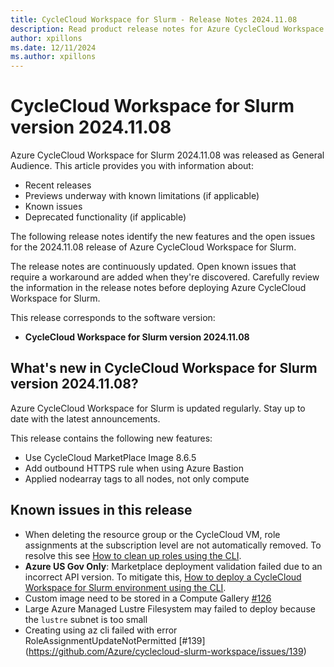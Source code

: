 ```yaml
---
title: CycleCloud Workspace for Slurm - Release Notes 2024.11.08
description: Read product release notes for Azure CycleCloud Workspace for Slurm 2024.11.08. See a list of new features and known issues.
author: xpillons
ms.date: 12/11/2024
ms.author: xpillons
---
```


# CycleCloud Workspace for Slurm version 2024.11.08

Azure CycleCloud Workspace for Slurm 2024.11.08 was released as General Audience. This article provides you with information about:

* Recent releases
* Previews underway with known limitations (if applicable)
* Known issues
* Deprecated functionality (if applicable)

The following release notes identify the new features and the open issues for the 2024.11.08 release of Azure CycleCloud Workspace for Slurm.

The release notes are continuously updated. Open known issues that require a workaround are added when they're discovered. Carefully review the information in the release notes before deploying Azure CycleCloud Workspace for Slurm.

This release corresponds to the software version:

- **CycleCloud Workspace for Slurm version 2024.11.08** 

## What's new in CycleCloud Workspace for Slurm version 2024.11.08?

Azure CycleCloud Workspace for Slurm is updated regularly. Stay up to date with the latest announcements. 

This release contains the following new features:

* Use CycleCloud MarketPlace Image 8.6.5
* Add outbound HTTPS rule when using Azure Bastion
* Applied nodearray tags to all nodes, not only compute


## Known issues in this release

- When deleting the resource group or the CycleCloud VM, role assignments at the subscription level are not automatically removed. To resolve this see [How to clean up roles using the CLI](../../how-to/ccws/cleanup-roles.md).
- **Azure US Gov Only**: Marketplace deployment validation failed due to an incorrect API version. To mitigate this, [How to deploy a CycleCloud Workspace for Slurm environment using the CLI](../../how-to/ccws/deploy-with-cli.md).
- Custom image need to be stored in a Compute Gallery [#126](https://github.com/Azure/cyclecloud-slurm-workspace/issues/126)
- Large Azure Managed Lustre Filesystem may failed to deploy because the `lustre` subnet is too small
- Creating using az cli failed with error RoleAssignmentUpdateNotPermitted [#139] (https://github.com/Azure/cyclecloud-slurm-workspace/issues/139)
